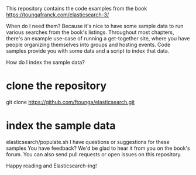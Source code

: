 This repository contains the code examples from the book https://toungafranck.com/elasticsearch-3/

When do I need them?
Because it's nice to have some sample data to run various searches from the book's listings. Throughout most chapters, there's an example use-case of running a get-together site, where you have people organizing themselves into groups and hosting events. Code samples provide you with some data and a script to index that data.

How do I index the sample data?
# clone the repository
git clone https://github.com/ftounga/elasticsearch.git

# index the sample data
elasticsearch/populate.sh
I have questions or suggestions for these samples
You have feedback? We'd be glad to hear it from you on the book's forum. You can also send pull requests or open issues on this repository.

Happy reading and Elasticsearch-ing!
